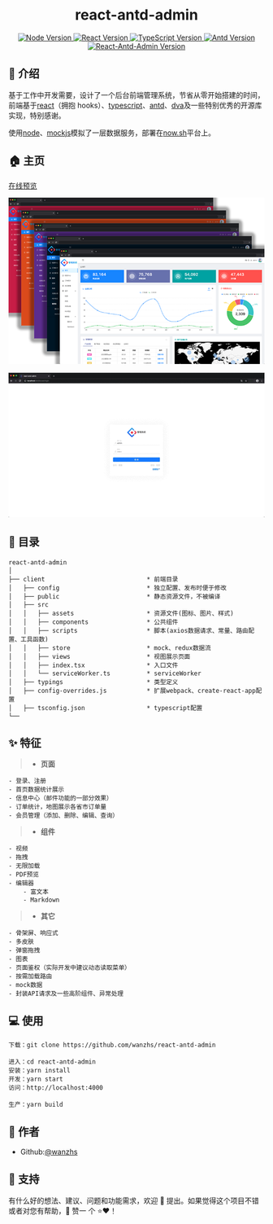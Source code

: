 # <h1 align="center">react-antd-admin</h1>

<p align="center">
  <a href="https://github.com/nodejs/node" target="_blank">
    <img alt="Node Version" src="https://img.shields.io/badge/node-12.14.0-brightgreen" />
  </a>
  <a href="https://github.com/facebook/react" target="_blank">
    <img alt="React Version" src="https://img.shields.io/badge/react-16.8.6-brightgreen" />
  </a>
   <a href="https://github.com/microsoft/TypeScript" target="_blank">
    <img alt="TypeScript Version" src="https://img.shields.io/badge/typescript-3.7.2-brightgreen" />
  </a>
 <a href="https://github.com/ant-design/ant-design" target="_blank">
    <img alt="Antd Version" src="https://img.shields.io/badge/antd-3.25.1-brightgreen" />
  </a>
  <a href="https://github.com/liuguanhua/react-antd-admin/releases" target="_blank">
     <img alt="React-Antd-Admin Version" src="https://img.shields.io/badge/releases-1.0.0-blue.svg?cacheSeconds=2592000" />
  </a>
</p>

## 📖 介绍

基于工作中开发需要，设计了一个后台前端管理系统，节省从零开始搭建的时间，前端基于[react](https://github.com/facebook/react)（拥抱 hooks）、[typescript](https://github.com/microsoft/TypeScript)、[antd](https://github.com/ant-design/ant-design)、[dva](https://github.com/dvajs/dva)及一些特别优秀的开源库实现，特别感谢。

使用[node](https://nodejs.org/zh-cn)、[mockjs](https://github.com/nuysoft/Mock)模拟了一层数据服务，部署在[now.sh](https://zeit.co)平台上。

## 🏠 主页

 <!-- [预览地址一](https://liuguanhua.github.io/react-antd-admin/)（推荐） -->

[在线预览](https://react-antd-admin.lhh.now.sh/)

![demo](./public/static/md_link/lL9rJU.png)

![demo](./public/static/md_link/lvekAU.gif)

## 📁 目录

```
react-antd-admin
│
├── client                            * 前端目录
│   ├── config                        * 独立配置、发布时便于修改
│   ├── public                        * 静态资源文件，不被编译
│   ├── src
│   │   ├── assets                    * 资源文件(图标、图片、样式)
│   │   ├── components                * 公共组件
│   │   ├── scripts                   * 脚本(axios数据请求、常量、路由配置、工具函数)
│   │   ├── store                     * mock、redux数据流
│   │   ├── views                     * 视图展示页面
│   │   ├── index.tsx                 * 入口文件
│   │   └── serviceWorker.ts          * serviceWorker
│   ├── typings                       * 类型定义
│   ├── config-overrides.js           * 扩展webpack、create-react-app配置
│   ├── tsconfig.json                 * typescript配置
└── 
```

## ✨ 特征

> - **页面**

    - 登录、注册
    - 首页数据统计展示
    - 信息中心（邮件功能的一部分效果）
    - 订单统计，地图展示各省市订单量
    - 会员管理（添加、删除、编辑、查询）

> - **组件**

    - 视频
    - 拖拽
    - 无限加载
    - PDF预览
    - 编辑器
        - 富文本
        - Markdown

> - **其它**

    - 骨架屏、响应式
    - 多皮肤
    - 弹窗拖拽
    - 图表
    - 页面鉴权（实际开发中建议动态读取菜单）
    - 按需加载路由
    - mock数据
    - 封装API请求及一些高阶组件、异常处理

## 💻 使用

```
下载：git clone https://github.com/wanzhs/react-antd-admin

进入：cd react-antd-admin
安装：yarn install
开发：yarn start
访问：http://localhost:4000

生产：yarn build
```

## 👤 作者
- Github:[@wanzhs](https://github.com/wanzhs)

## 🤝 支持

有什么好的想法、建议、问题和功能需求，欢迎 👋 提出。如果觉得这个项目不错或者对您有帮助，👏 赞一 个 ⭐️❤️！
